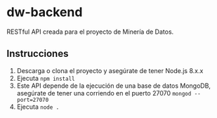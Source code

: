 # dw-backend

RESTful API creada para el proyecto de Minería de Datos.

## Instrucciones

1. Descarga o clona el proyecto y asegúrate de tener Node.js 8.x.x
2. Ejecuta `npm install`
3. Este API depende de la ejecución de una base de datos MongoDB, asegúrate de tener una corriendo
   en el puerto 27070
   `mongod --port=27070`
4. Ejecuta `node .`
